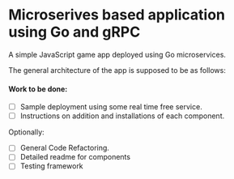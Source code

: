# Microserives based application using Go and gRPC

A simple JavaScript game app deployed using Go microservices. 

The general architecture of the app is supposed to be as follows:



#### Work to be done:
- [ ] Sample deployment using some real time free service.
- [ ] Instructions on addition and installations of each component.

Optionally:
- [ ] General Code Refactoring.
- [ ] Detailed readme for components
- [ ] Testing framework
